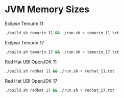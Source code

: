 # JVM Memory Sizes

Eclipse Temurin 11
```bash
./build.sh temurin 11 && ./run.sh > temurin_11.txt
```

Eclipse Temurin 17
```bash
./build.sh temurin 17 && ./run.sh > temurin_17.txt
```

Red Hat UBI OpenJDK 11
```bash
./build.sh redhat 11 && ./run.sh > redhat_11.txt
```

Red Hat UBI OpenJDK 17
```bash
./build.sh redhat 17 && ./run.sh > redhat_17.txt
```